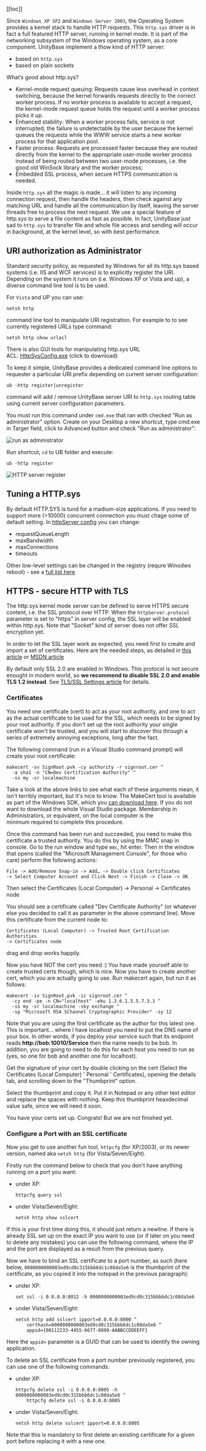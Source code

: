 ﻿[[toc]]

Since `Windows XP SP2` and `Windows Server 2003`, the Operating System provides a kernel stack to handle HTTP requests.
This `http.sys` driver is in fact a full featured HTTP server, running in kernel mode.
It is part of the networking subsystem of the Windows operating system, as a core component.
UnityBase implement a thow kind of HTTP server:

 - based on `http.sys`
 - based on plain sockets

What’s good about http.sys?

*   Kernel-mode request queuing: Requests cause less overhead in context switching, because the kernel forwards
requests directly to the correct worker process. If no worker process is available to accept a request, the kernel-mode
request queue holds the request until a worker process picks it up.
*   Enhanced stability: When a worker process fails, service is not interrupted; the failure is undetectable by the
user because the kernel queues the requests while the WWW service starts a new worker process for that application pool.
*   Faster process: Requests are processed faster because they are routed directly from the kernel to the
appropriate user-mode worker process instead of being routed between two user-mode processes, i.e. the good old
WinSock library and the worker process;
*   Embedded SSL process, when secure HTTPS communication is needed. 

Inside `http.sys` all the magic is made... it will listen to any incoming connection request, then handle the headers,
then check against any matching URL and
handle all the communication by itself, leaving the server threads free to process the next request.
We use a special feature of http.sys to serve a file content as fast as possible.
In fact, UnityBase just sad to `http.sys` to transfer file
and whole file access and sending will occur in background, at the kernel level, so with best performance.

## URI authorization as Administrator

Standard security policy, as requested by Windows for all its http.sys based systems (i.e. IIS and WCF services)
is to explicitly register the URI. Depending on the system it runs on (i.e. Windows XP or Vista and up),
a diverse command line tool is to be used.

For `Vista` and UP you can use:  
```shell script
netsh http
```

command line tool to manipulate URI registration. For example to to see currently registered URLs type command:  
```shell script
netsh http show urlacl
```

There is also GUI tools for manipulating http.sys URL ACL: [HttpSysConfig.exe](guides/HTTPServer/HttpSysConfig.exe) (click to download)

To keep it simple, UnityBase provides a dedicated command line options to requester a particular URI prefix depending
on current server configuration:  
```shell script
ub -http register|unregister
```

command will add / remove UnityBase server URI to `http.sys` routing table using current server configuration parameters.

You must run this command under `cmd.exe` that ran with checked "Run as administrator" option.
Create on your Desktop a new shortcut, type cmd.exe in Targer field, click to Advanced button and check "Run as administrator":

![run as administrator](img/runAsAdmin.png)

Run shortcut, `cd` to UB folder and execute:  
```shell script
ub -http register
```

![HTTP server register](img/ubHTTPRegister.png) 


## Tuning a HTTP.sys

By default HTTP.SYS is tund for a madium-size applications. If you need to support more (>10000) concurrent connection
you must chage some of default setting.
In [httpServer config](../models/UB/docson/index.html#../schemas/ubConfig.schema.json) you can change:

 - requestQueueLength
 - maxBandwidth
 - maxConnections
 - timeouts

Other low-level settings can be changed in the registry (requre Winodws reboot) -
see a [full list here](https://support.microsoft.com/en-us/kb/820129)


## HTTPS - secure HTTP with TLS

 The http.sys kernel mode server can be defined to serve HTTPS secure content, i.e. the SSL protocol over HTTP.
When the `httpServer.protocol` parameter is set to "https" in server config, the SSL layer will be enabled within http.sys.
Note that "Socket" kind of server does not offer SSL encryption yet.

In order to let the SSL layer work as expected, you need first to create and import a set of certificates.
Here are the needed steps, as detailed in [this article](http://www.codeproject.com/Articles/24027/SSL-with-Self-hosted-WCF-Service) or
[MSDN article](http://msdn.microsoft.com/en-us/library/ms733791.aspx)

 By default only SSL 2.0 are enabled in Windows. This protocol is not secure enought in modern world, so
**we recommend to disable SSL 2.0 and enable TLS 1.2 instead**.
See [TLS/SSL Settings article](https://technet.microsoft.com/en-us/library/dn786418.aspx#BKMK_SchannelTR_TLS12) for details.

### Certificates

You need one certificate (cert) to act as your root authority, and one to act as the actual certificate to be used for the SSL,
which needs to be signed by your root authority.
If you don't set up the root authority your single certificate won't be trusted, and you will start to discover this through
a series of extremely annoying exceptions, long after the fact.

The following command (run in a Visual Studio command prompt) will create your root certificate:  
```shell script
makecert -sv SignRoot.pvk -cy authority -r signroot.cer ^
  -a sha1 -n "CN=Dev Certification Authority" ^
  -ss my -sr localmachine
```

Take a look at the above links to see what each of these arguments mean, it isn't terribly important, but it's nice to know.
The MakeCert tool is available as part of the Windows SDK, which you [can download here](http://go.microsoft.com/fwlink/p/?linkid=84091).
If you do not want to download the whole Visual Studio package. Membership in Administrators, or equivalent, on the local computer is the
minimum required to complete this procedure.

Once this command has been run and succeeded, you need to make this certificate a trusted authority.
You do this by using the MMC snap in console.
Go to the run window and type `mmc`, hit enter. Then in the window that opens (called the "Microsoft Management Console", for those who care)
perform the following actions:  
```
File -> Add/Remove Snap-in -> Add… -> Double click Certificates
-> Select Computer Account and Click Next -> Finish -> Close -> OK
```
Then select the Certificates (Local Computer) -> Personal -> Certificates node

You should see a certificate called "Dev Certificate Authority" (or whatever else you decided to call it as parameter in the above command line).
Move this certificate from the current node to:  
```
Certificates (Local Computer) -> Trusted Root Certification Authorities
-> Certificates node
```

drag and drop works happily.

Now you have NOT the cert you need :) You have made yourself able to create trusted certs though, which is nice.
Now you have to create another cert, which you are actually going to use. Run makecert again, but run it as follows:  
```shell script
makecert -iv SignRoot.pvk -ic signroot.cer ^
  -cy end -pe -n CN="localhost" -eku 1.3.6.1.5.5.7.3.1 ^
  -ss my -sr localmachine -sky exchange ^
  -sp "Microsoft RSA SChannel Cryptographic Provider" -sy 12
```

Note that you are using the first certificate as the author for this latest one.
This is important... where I have localhost you need to put the DNS name of your box. In other words, if you deploy
your service such that its endpoint reads __http://bob:10010/Service__ then the name needs to be bob. In addition, you are going to need to
do this for each host you need to run as (yes, so one for bob and another one for localhost).

Get the signature of your cert by double clicking on the cert (Select the Certificates (Local Computer) ' Personal ' Certificates),
opening the details tab, and scrolling down to the "Thumbprint" option.

Select the thumbprint and copy it. Put it in Notepad or any other text editor and replace the spaces with nothing.
Keep this thumbprint heaxdecimal value safe, since we will need it soon.

You have your certs set up. Congrats! But we are not finished yet.

### Configure a Port with an SSL certificate

Now you get to use another fun tool, `httpcfg` (for XP/2003), or its newer version, named aka `netsh http` (for Vista/Seven/Eight).

Firstly run the command below to check that you don't have anything running on a port you want:  
 - under XP:
    ```shell script
    httpcfg query ssl
    ```
 - under Vista/Seven/Eight:
    ```shell script
    netsh http show sslcert
    ```

If this is your first time doing this, it should just return a newline.
If there is already SSL set up on the exact IP you want to use (or if later on you need to delete any mistakes) you can use the following command,
where the IP and the port are displayed as a result from the previous query.

Now we have to bind an SSL certificate to a port number, as such
(here below, `0000000000003ed9cd0c315bbb6dc1c08da5e6` is the thumbprint of the certificate, as you copied it into
the notepad in the previous paragraph):    
 - under XP:  
    ```shell script
    set ssl -i 0.0.0.0:8012 -h 0000000000003ed9cd0c315bbb6dc1c08da5e6
    ```
 - under Vista/Seven/Eight:  
    ```shell script
    netsh http add sslcert ipport=0.0.0.0:8000 ^
        certhash=0000000000003ed9cd0c315bbb6dc1c08da5e6 ^
        appid={00112233-4455-6677-8899-AABBCCDDEEFF}
    ```
    
Here the `appid=` parameter is a GUID that can be used to identify the owning application.

To delete an SSL certificate from a port number previously registered, you can use one of the following commands:  
 - under XP:  
    ```shell script
    httpcfg delete ssl -i 0.0.0.0:8005 -h 0000000000003ed9cd0c315bbb6dc1c08da5e6 ^ 
        httpcfg delete ssl -i 0.0.0.0:8005
    ```
 - under Vista/Seven/Eight:  
    ```shell script
    netsh http delete sslcert ipport=0.0.0.0:8005
    ```

Note that this is mandatory to first delete an existing certificate for a given port before replacing it with a new one.